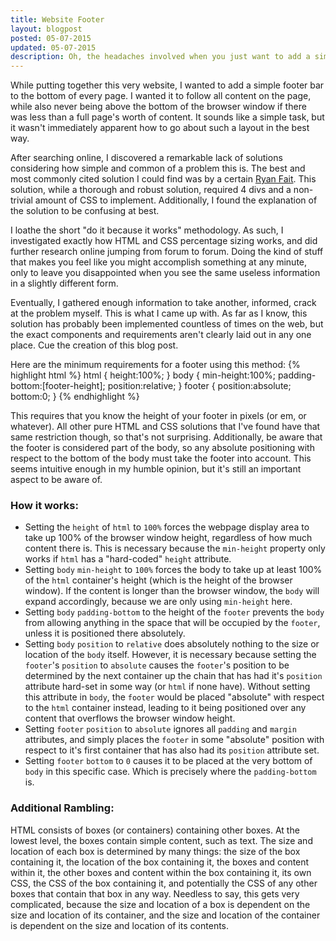 ```yaml
---
title: Website Footer
layout: blogpost
posted: 05-07-2015
updated: 05-07-2015
description: Oh, the headaches involved when you just want to add a simple footer to a website.
---
```


While putting together this very website, I wanted to add a simple footer bar to the bottom of every page. I wanted it to follow all content on the page, while also never being above the bottom of the browser window if there was less than a full page's worth of content. It sounds like a simple task, but it wasn't immediately apparent how to go about such a layout in the best way.

After searching online, I discovered a remarkable lack of solutions considering how simple and common of a problem this is. The best and most commonly cited solution I could find was by a certain [Ryan Fait](http://ryanfait.com/resources/footer-stick-to-bottom-of-page/). This solution, while a thorough and robust solution, required 4 divs and a non-trivial amount of CSS to implement. Additionally, I found the explanation of the solution to be confusing at best.

I loathe the short "do it because it works" methodology. As such, I investigated exactly how HTML and CSS percentage sizing works, and did further research online jumping from forum to forum. Doing the kind of stuff that makes you feel like you might accomplish something at any minute, only to leave you disappointed when you see the same useless information in a slightly different form.

Eventually, I gathered enough information to take another, informed, crack at the problem myself. This is what I came up with. As far as I know, this solution has probably been implemented countless of times on the web, but the exact components and requirements aren't clearly laid out in any one place. Cue the creation of this blog post.

Here are the minimum requirements for a footer using this method:
{% highlight html %}
html { height:100%; }
body { min-height:100%; padding-bottom:[footer-height]; position:relative; }
footer { position:absolute; bottom:0; }
{% endhighlight %}

This requires that you know the height of your footer in pixels (or em, or whatever). All other pure HTML and CSS solutions that I've found have that same restriction though, so that's not surprising.
Additionally, be aware that the footer is considered part of the body, so any absolute positioning with respect to the bottom of the body must take the footer into account. This seems intuitive enough in my humble opinion, but it's still an important aspect to be aware of.

### How it works:
  * Setting the `height` of `html` to `100%` forces the webpage display area to take up 100% of the browser window height, regardless of how much content there is. This is necessary because the `min-height` property only works if `html` has a "hard-coded" `height` attribute.
  * Setting `body` `min-height` to `100%` forces the body to take up at least 100% of the `html` container's height (which is the height of the browser window). If the content is longer than the browser window, the `body` will expand accordingly, because we are only using `min-height` here.
  * Setting `body` `padding-bottom` to the height of the `footer` prevents the `body` from allowing anything in the space that will be occupied by the `footer`, unless it is positioned there absolutely.
  * Setting `body` `position` to `relative` does absolutely nothing to the size or location of the `body` itself. However, it is necessary because setting the `footer`'s `position` to `absolute` causes the `footer`'s position to be determined by the next container up the chain that has had it's `position` attribute hard-set in some way (or `html` if none have). Without setting this attribute in `body`, the `footer` would be placed "absolute" with respect to the `html` container instead, leading to it being positioned over any content that overflows the browser window height.
  * Setting `footer` `position` to `absolute` ignores all `padding` and `margin` attributes, and simply places the `footer` in some "absolute" position with respect to it's first container that has also had its `position` attribute set.
  * Setting `footer` `bottom` to `0` causes it to be placed at the very bottom of `body` in this specific case. Which is precisely where the `padding-bottom` is.

### Additional Rambling:

HTML consists of boxes (or containers) containing other boxes. At the lowest level, the boxes contain simple content, such as text. The size and location of each box is determined by many things: the size of the box containing it, the location of the box containing it, the boxes and content within it, the other boxes and content within the box containing it, its own CSS, the CSS of the box containing it, and potentially the CSS of any other boxes that contain that box in any way. Needless to say, this gets very complicated, because the size and location of a box is dependent on the size and location of its container, and the size and location of the container is dependent on the size and location of its contents.

